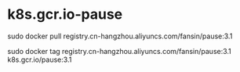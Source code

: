 # k8s.gcr.io-pause

sudo docker pull registry.cn-hangzhou.aliyuncs.com/fansin/pause:3.1

sudo docker tag registry.cn-hangzhou.aliyuncs.com/fansin/pause:3.1 k8s.gcr.io/pause:3.1
